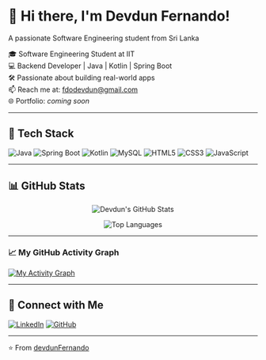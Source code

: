 # 👋 Hi there, I'm Devdun Fernando!

A passionate Software Engineering student from Sri Lanka

🎓 Software Engineering Student at IIT  
💻 Backend Developer | Java | Kotlin | Spring Boot  
🛠️ Passionate about building real-world apps  
📫 Reach me at: fdodevdun@gmail.com  
🌐 Portfolio: *coming soon*

---

## 🧰 Tech Stack

![Java](https://img.shields.io/badge/Java-ED8B00?style=for-the-badge&logo=java&logoColor=white)
![Spring Boot](https://img.shields.io/badge/Spring_Boot-6DB33F?style=for-the-badge&logo=spring-boot&logoColor=white)
![Kotlin](https://img.shields.io/badge/Kotlin-0095D5?style=for-the-badge&logo=kotlin&logoColor=white)
![MySQL](https://img.shields.io/badge/MySQL-005C84?style=for-the-badge&logo=mysql&logoColor=white)
![HTML5](https://img.shields.io/badge/HTML5-E34F26?style=for-the-badge&logo=html5&logoColor=white)
![CSS3](https://img.shields.io/badge/CSS3-1572B6?style=for-the-badge&logo=css3&logoColor=white)
![JavaScript](https://img.shields.io/badge/JavaScript-F7DF1E?style=for-the-badge&logo=javascript&logoColor=black)

---

## 📊 GitHub Stats

<div align="center">

![Devdun's GitHub Stats](https://github-readme-stats.vercel.app/api?username=devdunFernando&show_icons=true&theme=radical&hide_border=true&count_private=true&include_all_commits=true&cache_seconds=1800)

![Top Languages](https://github-readme-stats.vercel.app/api/top-langs/?username=devdunFernando&theme=radical&hide_border=true&langs_count=10&count_private=true)

</div>

---


### 📈 My GitHub Activity Graph

[![My Activity Graph](https://github-readme-activity-graph.vercel.app/graph?username=devdunFernando&theme=tokyo-night)](https://github.com/ashutosh00710/github-readme-activity-graph)


---


## 🔗 Connect with Me

[![LinkedIn](https://img.shields.io/badge/LinkedIn-blue?style=for-the-badge&logo=linkedin&logoColor=white)](https://www.linkedin.com/in/suralath-devdun-68b18b295)
[![GitHub](https://img.shields.io/badge/GitHub-grey?style=for-the-badge&logo=github&logoColor=white)](https://github.com/devdunFernando)


---


⭐️ From [devdunFernando](https://github.com/devdunFernando)

